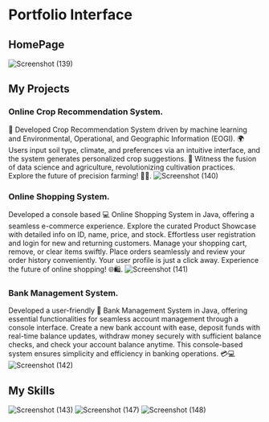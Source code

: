 # Portfolio Interface
## HomePage
![Screenshot (139)](https://github.com/sidz111/siddhu.github.io/assets/119784108/d76a24f3-410a-45c6-a17b-c5fe7008e3a0)

## My Projects
### Online Crop Recommendation System.
🌱 Developed Crop Recommendation System driven by machine learning and Environmental, Operational, and Geographic Information (EOGI). 🌍 Users input soil type, climate, and preferences via an intuitive interface, and the system generates personalized crop suggestions. 🚀 Witness the fusion of data science and agriculture, revolutionizing cultivation practices. Explore the future of precision farming! 🌾🤖.
![Screenshot (140)](https://github.com/sidz111/siddhu.github.io/assets/119784108/434b1354-0736-4309-8eb0-92e830dff162)

### Online Shopping System.
Developed a console based 💻 Online Shopping System in Java, offering a seamless e-commerce experience. Explore the curated Product Showcase with detailed info on ID, name, price, and stock. Effortless user registration and login for new and returning customers. Manage your shopping cart, remove, or clear items swiftly. Place orders seamlessly and review your order history conveniently. Your user profile is just a click away. Experience the future of online shopping! 🌐🛍️.
![Screenshot (141)](https://github.com/sidz111/siddhu.github.io/assets/119784108/02b67993-abb6-4de9-9a5f-70267dd95166)

### Bank Management System.
Developed a user-friendly 💼 Bank Management System in Java, offering essential functionalities for seamless account management through a console interface. Create a new bank account with ease, deposit funds with real-time balance updates, withdraw money securely with sufficient balance checks, and check your account balance anytime. This console-based system ensures simplicity and efficiency in banking operations. 💳💻
![Screenshot (142)](https://github.com/sidz111/siddhu.github.io/assets/119784108/a068e096-25e3-446a-90f5-69642e752280)

## My Skills
![Screenshot (143)](https://github.com/sidz111/siddhu.github.io/assets/119784108/d79c191a-985a-447d-9e4a-27b5f1b41052)
![Screenshot (147)](https://github.com/sidz111/siddhu.github.io/assets/119784108/80b0dc4c-7433-41df-803f-79b6c244bf02)
![Screenshot (148)](https://github.com/sidz111/siddhu.github.io/assets/119784108/cf7f3818-27d2-4ae4-9c11-b06806ebe5f4)
